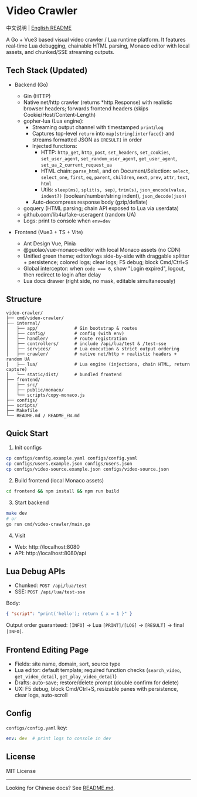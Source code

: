 # Video Crawler

中文说明 | [English README](README_EN.md)

A Go + Vue3 based visual video crawler / Lua runtime platform. It features real‑time Lua debugging, chainable HTML parsing, Monaco editor with local assets, and chunked/SSE streaming outputs.

## Tech Stack (Updated)

- Backend (Go)
  - Gin (HTTP)
  - Native net/http crawler (returns *http.Response) with realistic browser headers; forwards frontend headers (skips Cookie/Host/Content-Length)
  - gopher-lua (Lua engine):
    - Streaming output channel with timestamped `print`/`log`
    - Captures top-level `return` into `map[string]interface{}` and streams formatted JSON as `[RESULT]` in order
    - Injected functions:
      - HTTP: `http_get`, `http_post`, `set_headers`, `set_cookies`, `set_user_agent`, `set_random_user_agent`, `get_user_agent`, `set_ua_2_current_request_ua`
      - HTML chain: `parse_html`, and on Document/Selection: `select`, `select_one`, `first`, `eq`, `parent`, `children`, `next`, `prev`, `attr`, `text`, `html`
      - Utils: `sleep(ms)`, `split(s, sep)`, `trim(s)`, `json_encode(value, indent?)` (boolean/number/string indent), `json_decode(json)`
    - Auto-decompress response body (gzip/deflate)
  - goquery (HTML parsing; chain API exposed to Lua via userdata)
  - github.com/lib4u/fake-useragent (random UA)
  - Logs: print to console when `env=dev`

- Frontend (Vue3 + TS + Vite)
  - Ant Design Vue, Pinia
  - @guolao/vue-monaco-editor with local Monaco assets (no CDN)
  - Unified green theme; editor/logs side-by-side with draggable splitter + persistence; colored logs; clear logs; F5 debug; block Cmd/Ctrl+S
  - Global interceptor: when `code === 6`, show "Login expired", logout, then redirect to login after delay
  - Lua docs drawer (right side, no mask, editable simultaneously)

## Structure

```
video-crawler/
├── cmd/video-crawler/
├── internal/
│   ├── app/              # Gin bootstrap & routes
│   ├── config/           # config (with env)
│   ├── handler/          # route registration
│   ├── controllers/      # include /api/lua/test & /test-sse
│   ├── services/         # Lua execution & strict output ordering
│   ├── crawler/          # native net/http + realistic headers + random UA
│   ├── lua/              # Lua engine (injections, chain HTML, return capture)
│   └── static/dist/      # bundled frontend
├── frontend/
│   ├── src/
│   ├── public/monaco/
│   └── scripts/copy-monaco.js
├── configs/
├── scripts/
├── Makefile
└── README.md / README_EN.md
```

## Quick Start

1) Init configs
```bash
cp configs/config.example.yaml configs/config.yaml
cp configs/users.example.json configs/users.json
cp configs/video-source.example.json configs/video-source.json
```

2) Build frontend (local Monaco assets)
```bash
cd frontend && npm install && npm run build
```

3) Start backend
```bash
make dev
# or
go run cmd/video-crawler/main.go
```

4) Visit
- Web: http://localhost:8080
- API: http://localhost:8080/api

## Lua Debug APIs

- Chunked: `POST /api/lua/test`
- SSE: `POST /api/lua/test-sse`

Body:
```json
{ "script": "print('hello'); return { x = 1 }" }
```

Output order guaranteed: `[INFO]` → Lua `[PRINT]/[LOG]` → `[RESULT]` → final `[INFO]`.

## Frontend Editing Page

- Fields: site name, domain, sort, source type
- Lua editor: default template; required function checks (`search_video`, `get_video_detail`, `get_play_video_detail`)
- Drafts: auto-save; restore/delete prompt (double confirm for delete)
- UX: F5 debug, block Cmd/Ctrl+S, resizable panes with persistence, clear logs, auto-scroll

## Config

`configs/config.yaml` key:
```yaml
env: dev  # print logs to console in dev
```

## License

MIT License

---

Looking for Chinese docs? See [README.md](README.md).
